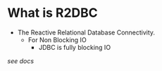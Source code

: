 # What is R2DBC
- The Reactive Relational Database Connectivity.
  - For Non Blocking IO
    - JDBC is fully blocking IO

*see docs*
